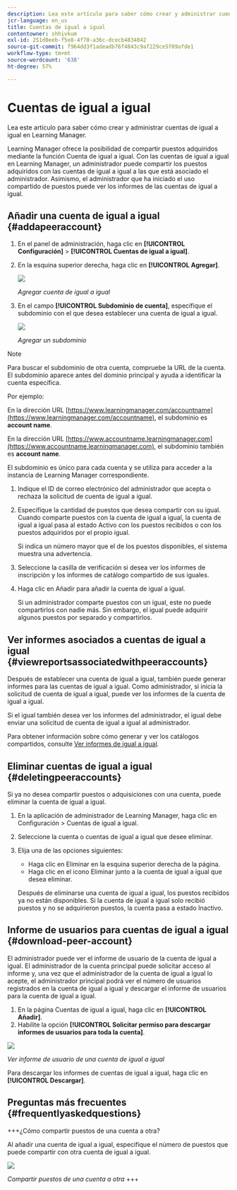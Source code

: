 ```yaml
---
description: Lea este artículo para saber cómo crear y administrar cuentas de igual a igual en Learning Manager.
jcr-language: en_us
title: Cuentas de igual a igual
contentowner: shhivkum
exl-id: 251d0eeb-f5e8-4f70-a36c-dcecb4834042
source-git-commit: f964dd3f1adeadb76f4843c9af229ce5f09afde1
workflow-type: tm+mt
source-wordcount: '638'
ht-degree: 57%

---
```


# Cuentas de igual a igual

Lea este artículo para saber cómo crear y administrar cuentas de igual a igual en Learning Manager.

Learning Manager ofrece la posibilidad de compartir puestos adquiridos mediante la función Cuenta de igual a igual. Con las cuentas de igual a igual en Learning Manager, un administrador puede compartir los puestos adquiridos con las cuentas de igual a igual a las que está asociado el administrador. Asimismo, el administrador que ha iniciado el uso compartido de puestos puede ver los informes de las cuentas de igual a igual.

## Añadir una cuenta de igual a igual {#addapeeraccount}

1. En el panel de administración, haga clic en **[!UICONTROL Configuración]** > **[!UICONTROL Cuentas de igual a igual]**.
1. En la esquina superior derecha, haga clic en **[!UICONTROL Agregar]**.

   ![](assets/peeraccount.png)

   *Agregar cuenta de igual a igual*

1. En el campo **[!UICONTROL Subdominio de cuenta]**, especifique el subdominio con el que desea establecer una cuenta de igual a igual.

   ![](assets/addpeer.png)

   *Agregar un subdominio*

>[!NOTE]
>
>Para buscar el subdominio de otra cuenta, compruebe la URL de la cuenta. El subdominio aparece antes del dominio principal y ayuda a identificar la cuenta específica.
>
>Por ejemplo:
>
>En la dirección URL [https://www.learningmanager.com/accountname](https://www.learningmanager.com/accountname), el subdominio es **account name**.
>
>En la dirección URL [https://www.accountname.learningmanager.com](https://www.accountname.learningmanager.com), el subdominio también es **account name**.
>
>El subdominio es único para cada cuenta y se utiliza para acceder a la instancia de Learning Manager correspondiente.

1. Indique el ID de correo electrónico del administrador que acepta o rechaza la solicitud de cuenta de igual a igual.
1. Especifique la cantidad de puestos que desea compartir con su igual. Cuando comparte puestos con la cuenta de igual a igual, la cuenta de igual a igual pasa al estado Activo con los puestos recibidos o con los puestos adquiridos por el propio igual.

   Si indica un número mayor que el de los puestos disponibles, el sistema muestra una advertencia.

1. Seleccione la casilla de verificación si desea ver los informes de inscripción y los informes de catálogo compartido de sus iguales.
1. Haga clic en Añadir para añadir la cuenta de igual a igual.

   Si un administrador comparte puestos con un igual, este no puede compartirlos con nadie más. Sin embargo, el igual puede adquirir algunos puestos por separado y compartirlos.

## Ver informes asociados a cuentas de igual a igual {#viewreportsassociatedwithpeeraccounts}

Después de establecer una cuenta de igual a igual, también puede generar informes para las cuentas de igual a igual. Como administrador, si inicia la solicitud de cuenta de igual a igual, puede ver los informes de la cuenta de igual a igual.

Si el igual también desea ver los informes del administrador, el igual debe enviar una solicitud de cuenta de igual a igual al administrador.

Para obtener información sobre cómo generar y ver los catálogos compartidos, consulte [Ver informes de igual a igual](reports.md#main-pars_header_894271250).

## Eliminar cuentas de igual a igual {#deletingpeeraccounts}

Si ya no desea compartir puestos o adquisiciones con una cuenta, puede eliminar la cuenta de igual a igual.

1. En la aplicación de administrador de Learning Manager, haga clic en Configuración > Cuentas de igual a igual.
1. Seleccione la cuenta o cuentas de igual a igual que desee eliminar.
1. Elija una de las opciones siguientes:

   * Haga clic en Eliminar en la esquina superior derecha de la página.
   * Haga clic en el icono Eliminar junto a la cuenta de igual a igual que desea eliminar.

   Después de eliminarse una cuenta de igual a igual, los puestos recibidos ya no están disponibles. Si la cuenta de igual a igual solo recibió puestos y no se adquirieron puestos, la cuenta pasa a estado Inactivo.

## Informe de usuarios para cuentas de igual a igual {#download-peer-account}

El administrador puede ver el informe de usuario de la cuenta de igual a igual. El administrador de la cuenta principal puede solicitar acceso al informe y, una vez que el administrador de la cuenta de igual a igual lo acepte, el administrador principal podrá ver el número de usuarios registrados en la cuenta de igual a igual y descargar el informe de usuarios para la cuenta de igual a igual.

1. En la página Cuentas de igual a igual, haga clic en **[!UICONTROL Añadir]**.
1. Habilite la opción **[!UICONTROL Solicitar permiso para descargar informes de usuarios para toda la cuenta]**.

![](assets/image034.png)

*Ver informe de usuario de una cuenta de igual a igual*

Para descargar los informes de cuentas de igual a igual, haga clic en **[!UICONTROL Descargar]**.

## Preguntas más frecuentes {#frequentlyaskedquestions}

+++¿Cómo compartir puestos de una cuenta a otra?

Al añadir una cuenta de igual a igual, especifique el número de puestos que puede compartir con otra cuenta de igual a igual.

![](assets/share-seats.png)

*Compartir puestos de una cuenta a otra*
+++
